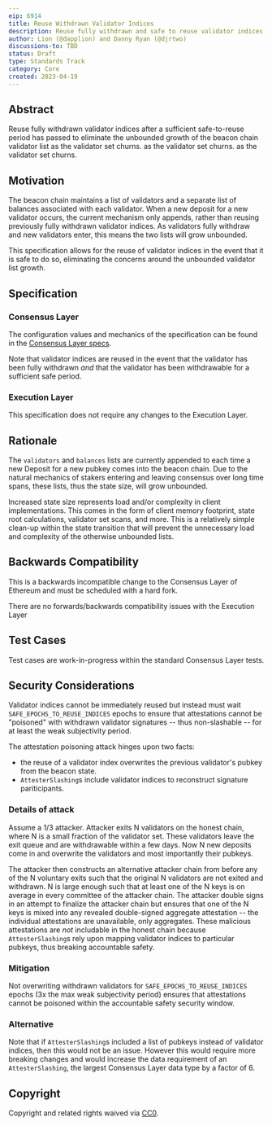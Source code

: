 ```yaml
---
eip: 6914
title: Reuse Withdrawn Validator Indices
description: Reuse fully withdrawn and safe to reuse validator indices for new beacon chain deposits.
author: Lion (@dapplion) and Danny Ryan (@djrtwo)
discussions-to: TBD
status: Draft
type: Standards Track
category: Core
created: 2023-04-19
---
```


## Abstract

Reuse fully withdrawn validator indices after a sufficient safe-to-reuse period has passed to eliminate the unbounded growth of the beacon chain validator list as the validator set churns. as the validator set churns. as the validator set churns.

## Motivation

The beacon chain maintains a list of validators and a separate list of balances associated with each validator. When a new deposit for a new validator occurs, the current mechanism only appends, rather than reusing previously fully withdrawn validator indices. As validators fully withdraw and new validators enter, this means the two lists will grow unbounded.

This specification allows for the reuse of validator indices in the event that it is safe to do so, eliminating the concerns around the unbounded validator list growth.

## Specification

### Consensus Layer

The configuration values and mechanics of the specification can be found in the [Consensus Layer specs](https://github.com/ethereum/consensus-specs/specs/_features/reuse_indices).

Note that validator indices are reused in the event that the validator has been fully withdrawn *and* that the validator has been withdrawable for a sufficient safe period.

### Execution Layer

This specification does not require any changes to the Execution Layer.

## Rationale

The `validators` and `balances` lists are currently appended to each time a new Deposit for a new pubkey comes into the beacon chain. Due to the natural mechanics of stakers entering and leaving consensus over long time spans, these lists, thus the state size, will grow unbounded.

Increased state size represents load and/or complexity in client implementations. This comes in the form of client memory footprint, state root calculations, validator set scans, and more. This is a relatively simple clean-up within the state transition that will prevent the unnecessary load and complexity of the otherwise unbounded lists.

## Backwards Compatibility

This is a backwards incompatible change to the Consensus Layer of Ethereum and must be scheduled with a hard fork.

There are no forwards/backwards compatibility issues with the Execution Layer

## Test Cases

Test cases are work-in-progress within the standard Consensus Layer tests.

## Security Considerations

Validator indices cannot be immediately reused but instead must wait `SAFE_EPOCHS_TO_REUSE_INDICES` epochs to ensure that attestations cannot be "poisoned" with withdrawn validator signatures -- thus non-slashable -- for at least the weak subjectivity period.

The attestation poisoning attack hinges upon two facts:
* the reuse of a validator index overwrites the previous validator's pubkey from the beacon state.
* `AttesterSlashing`s include validator indices to reconstruct signature pariticipants.

### Details of attack

Assume a 1/3 attacker. Attacker exits N validators on the honest chain, where N is a small fraction of the validator set. These validators leave the exit queue and are withdrawable within a few days. Now N new deposits come in and overwrite the validators and most importantly their pubkeys.

The attacker then constructs an alternative attacker chain from before any of the N voluntary exits such that the original N validators are not exited and withdrawn. N is large enough such that at least one of the N keys is on average in every committee of the attacker chain. The attacker double signs in an attempt to finalize the attacker chain but ensures that one of the N keys is mixed into any revealed double-signed aggregate attestation -- the individual attestations are unavailable, only aggregates. These malicious attestations are *not* includable in the honest chain because `AttesterSlashing`s rely upon mapping validator indices to particular pubkeys, thus breaking accountable safety.

### Mitigation

Not overwriting withdrawn validators for `SAFE_EPOCHS_TO_REUSE_INDICES` epochs (3x the max weak subjectivity period) ensures that attestations cannot be poisoned within the accountable safety security window.

### Alternative

Note that if `AttesterSlashing`s included a list of pubkeys instead of validator indices, then this would not be an issue. However this would require more breaking changes and would increase the data requirement of an `AttesterSlashing`, the largest Consensus Layer data type by a factor of 6.

## Copyright

Copyright and related rights waived via [CC0](../LICENSE.md).

